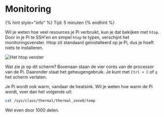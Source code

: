 # Monitoring

{% hint style="info" %}
Tijd: 5 minuten
{% endhint %}

Wil je weten hoe veel resources je Pi verbruikt, kun je dat bekijken met `htop`. Door in je Pi te SSH'en en simpel `htop` te typen, verschijnt het monitoringsvenster. Htop zit standaard geïnstalleerd op je Pi, dus je hoeft niets te installeren.

![Het htop venster](../.gitbook/assets/htop.png)

Wat zie je op dit scherm? Bovenaan staan de vier cores van de processor van de Pi. Daaronder staat het geheugengebruik. Je kunt met `Ctrl + C` of `q` het scherm verlaten.

Je Pi wordt ook warm, vandaar de heatsink. Wil je weten hoe warm de Pi wordt, voer dan het volgende uit:

```bash
cat /sys/class/thermal/thermal_zone0/temp
```

Wel even door 1000 delen.